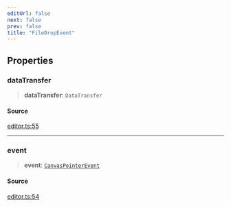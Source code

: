 ```yaml
---
editUrl: false
next: false
prev: false
title: "FileDropEvent"
---
```


## Properties

### dataTransfer

> **dataTransfer**: `DataTransfer`

#### Source

[editor.ts:55](https://github.com/dakhetov/dgmjs/blob/main/packages/core/src/editor.ts#L55)

***

### event

> **event**: [`CanvasPointerEvent`](/api-core/classes/canvaspointerevent/)

#### Source

[editor.ts:54](https://github.com/dakhetov/dgmjs/blob/main/packages/core/src/editor.ts#L54)
